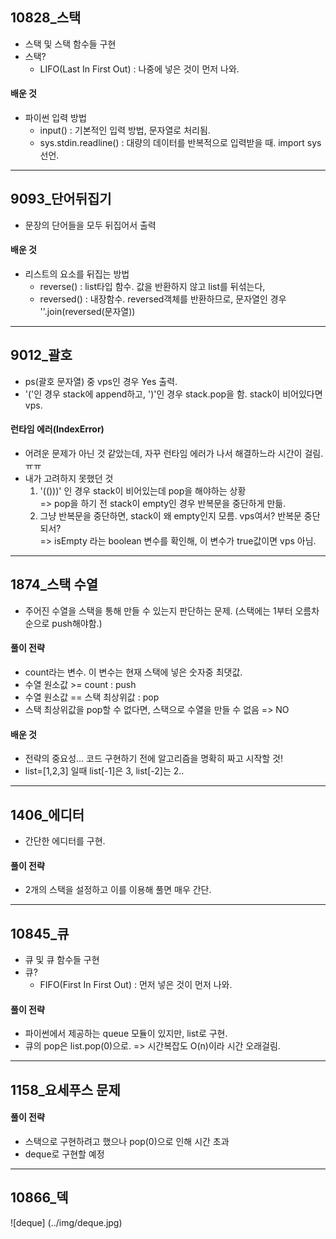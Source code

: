 ## 10828_스택
- 스택 및 스택 함수들 구현 
- 스택?
  - LIFO(Last In First Out) : 나중에 넣은 것이 먼저 나와.
#### 배운 것
- 파이썬 입력 방법
  - input() : 기본적인 입력 방법, 문자열로 처리됨. 
  - sys.stdin.readline() : 대량의 데이터를 반복적으로 입력받을 때. import sys 선언.
---
## 9093_단어뒤집기
- 문장의 단어들을 모두 뒤집어서 출력
#### 배운 것
- 리스트의 요소를 뒤집는 방법
  - reverse() : list타입 함수. 값을 반환하지 않고 list를 뒤섞는다,
  - reversed() : 내장함수. reversed객체를 반환하므로, 문자열인 경우 ''.join(reversed(문자열))
---
## 9012_괄호
- ps(괄호 문자열) 중 vps인 경우 Yes 출력.
- '('인 경우 stack에 append하고, ')'인 경우 stack.pop을 함. stack이 비어있다면 vps.
#### 런타임 에러(IndexError)
- 어려운 문제가 아닌 것 같았는데, 자꾸 런타임 에러가 나서 해결하느라 시간이 걸림. ㅠㅠ
- 내가 고려하지 못했던 것
  1. '(()))' 인 경우 stack이 비어있는데 pop을 해야하는 상황
  <br> => pop을 하기 전 stack이 empty인 경우 반복문을 중단하게 만듦.
  2. 그냥 반복문을 중단하면, stack이 왜 empty인지 모름. vps여서? 반복문 중단되서?
  <br> => isEmpty 라는 boolean 변수를 확인해, 이 변수가 true값이면 vps 아님.
---
## 1874_스택 수열
- 주어진 수열을 스택을 통해 만들 수 있는지 판단하는 문제. (스택에는 1부터 오름차순으로 push해야함.)
#### 풀이 전략 
- count라는 변수. 이 변수는 현재 스택에 넣은 숫자중 최댓값. 
- 수열 원소값 >= count : push
- 수열 원소값 == 스택 최상위값 : pop 
- 스택 최상위값을 pop할 수 없다면, 스택으로 수열을 만들 수 없음 => NO
#### 배운 것
- 전략의 중요성... 코드 구현하기 전에 알고리즘을 명확히 짜고 시작할 것!
- list=[1,2,3] 일때 list[-1]은 3, list[-2]는 2..
---
## 1406_에디터
- 간단한 에디터를 구현. 
#### 풀이 전략 
- 2개의 스택을 설정하고 이를 이용해 풀면 매우 간단.
---
## 10845_큐
- 큐 및 큐 함수들 구현 
- 큐?
  - FIFO(First In First Out) : 먼저 넣은 것이 먼저 나와.
#### 풀이 전략
- 파이썬에서 제공하는 queue 모듈이 있지만, list로 구현.
- 큐의 pop은 list.pop(0)으로. => 시간복잡도 O(n)이라 시간 오래걸림.
---
## 1158_요세푸스 문제
#### 풀이 전략
- 스택으로 구현하려고 했으나 pop(0)으로 인해 시간 초과
- deque로 구현할 예정
---
## 10866_덱
![deque] (../img/deque.jpg)
